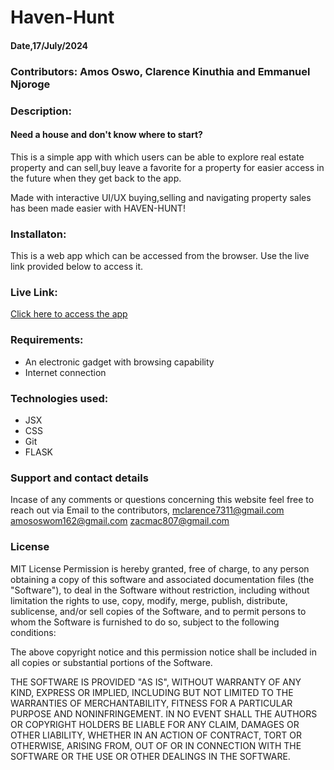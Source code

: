 # Haven-Hunt

#### Date,17/July/2024

### Contributors: **Amos Oswo**, **Clarence Kinuthia** and **Emmanuel Njoroge**

### Description:
#### Need a house and don't know where to start?
This is a simple app with which users can be able to explore real estate property and can sell,buy leave a favorite for a property for easier access in the future when they get back to the app.

Made with interactive UI/UX buying,selling and navigating property sales has been made easier with HAVEN-HUNT!
### Installaton:
This is a web app which can be accessed from the browser.
Use the live link provided below to access it.
### Live Link:
[Click here to access the app](https)

### Requirements:
* An electronic gadget with browsing capability
* Internet connection

### Technologies used:
* JSX
* CSS
* Git
* FLASK


### Support and contact details

Incase of any comments or questions concerning this website feel free to reach out via Email to the contributors,
<mclarence7311@gmail.com>
<amososwom162@gmail.com>
<zacmac807@gmail.com>

### License
MIT License
Permission is hereby granted, free of charge, to any person obtaining a copy of this software and associated documentation files (the "Software"), to deal in the Software without restriction, including without limitation the rights to use, copy, modify, merge, publish, distribute, sublicense, and/or sell copies of the Software, and to permit persons to whom the Software is furnished to do so, subject to the following conditions:

The above copyright notice and this permission notice shall be included in all copies or substantial portions of the Software.

THE SOFTWARE IS PROVIDED "AS IS", WITHOUT WARRANTY OF ANY KIND, EXPRESS OR IMPLIED, INCLUDING BUT NOT LIMITED TO THE WARRANTIES OF MERCHANTABILITY, FITNESS FOR A PARTICULAR PURPOSE AND NONINFRINGEMENT. IN NO EVENT SHALL THE AUTHORS OR COPYRIGHT HOLDERS BE LIABLE FOR ANY CLAIM, DAMAGES OR OTHER LIABILITY, WHETHER IN AN ACTION OF CONTRACT, TORT OR OTHERWISE, ARISING FROM, OUT OF OR IN CONNECTION WITH THE SOFTWARE OR THE USE OR OTHER DEALINGS IN THE SOFTWARE.


